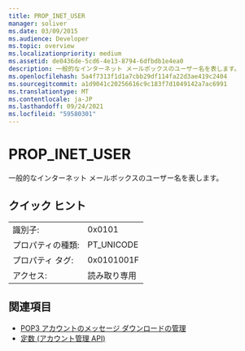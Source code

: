 ```yaml
---
title: PROP_INET_USER
manager: soliver
ms.date: 03/09/2015
ms.audience: Developer
ms.topic: overview
ms.localizationpriority: medium
ms.assetid: de0436de-5cd6-4e13-8794-6dfbdb1e4ea0
description: 一般的なインターネット メールボックスのユーザー名を表します。
ms.openlocfilehash: 5a4f7313f1d1a7cbb29df114fa22d3ae419c2404
ms.sourcegitcommit: a1d9041c20256616c9c183f7d1049142a7ac6991
ms.translationtype: MT
ms.contentlocale: ja-JP
ms.lasthandoff: 09/24/2021
ms.locfileid: "59580301"
---
```

# <a name="prop_inet_user"></a>PROP_INET_USER

一般的なインターネット メールボックスのユーザー名を表します。
  
## <a name="quick-info"></a>クイック ヒント

|||
|:-----|:-----|
|識別子:  <br/> |0x0101  <br/> |
|プロパティの種類:  <br/> |PT_UNICODE  <br/> |
|プロパティ タグ:  <br/> |0x0101001F  <br/> |
|アクセス:  <br/> |読み取り専用  <br/> |
   
## <a name="see-also"></a>関連項目

- [POP3 アカウントのメッセージ ダウンロードの管理](managing-message-downloads-for-pop3-accounts.md) 
- [定数 (アカウント管理 API)](constants-account-management-api.md)

